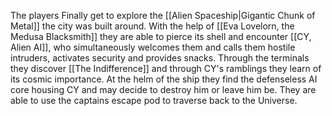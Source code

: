 The players Finally get to explore the [[Alien Spaceship|Gigantic Chunk of Metal]] the city was built around. With the help of [[Eva Lovelorn, the Medusa Blacksmith]] they are able to pierce its shell and encounter [[CY, Alien AI]], who simultaneously welcomes them and calls them hostile intruders, activates security and provides snacks. Through the terminals they discover [[The Indifference]] and through CY's ramblings they learn of its cosmic importance. At the helm of the ship they find the defenseless AI core housing CY and may decide to destroy him or leave him be. They are able to use the captains escape pod to traverse back to the Universe.